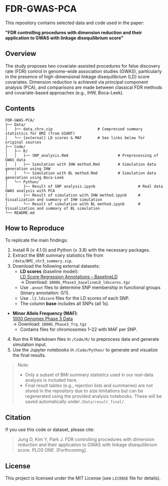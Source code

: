 # FDR-GWAS-PCA

This repository contains selected data and code used in the paper:

**"FDR controlling procedures with dimension reduction and their application to GWAS with linkage disequilibrium score"**

## Overview

The study proposes two covariate-assisted procedures for false discovery rate (FDR) control in genome-wide association studies (GWAS), particularly in the presence of high-dimensional linkage disequilibrium (LD) score covariates. Dimension reduction is achieved via principal component analysis (PCA), and comparisons are made between classical FDR methods and covariate-based approaches (e.g., IHW, Boca-Leek).

## Contents

```
FDR-GWAS-PCA/
├── Data/
│   ├── data_chro.zip                    # Compressed summary statistics for BMI (from GIANT)
│   └── [external] LD scores & MAF       # See links below for original sources
├── Code/
│   ├── R/
│   │   ├── SNP_analysis.Rmd                      # Preprocessing of GWAS data
│   │   ├── Simulation with IHW method.Rmd        # Simulation data generation using IHW
│   │   └── Simulation with BL method.Rmd         # Simulation data generation using Boca-Leek
│   └── Python/
│       ├── Result of SNP analysis.ipynb                   # Real data GWAS analysis with PCA
│       ├── Result of simulation with IHW method.ipynb     # Visualization and summary of IHW simulation
│       └── Result of simulation with BL method.ipynb      # Visualization and summary of BL simulation
└── README.md
```

## How to Reproduce

To replicate the main findings:

1. Install R (≥ 4.1.0) and Python (≥ 3.8) with the necessary packages.
2. Extract the BMI summary statistics file from `/data/BMI_chr3_summary.zip`.
3. Download the following external datasets:
   - **LD scores** (baseline model):  
    [LD Score Regression Annotations – BaselineLD](https://alkesgroup.broadinstitute.org/LDSCORE/)  
    → Download: `1000G_Phase3_baselineLD_ldscores.tgz`  
    - Use `.annot` files to determine SNP membership in functional groups (binary annotation: 0/1).  
    - Use `.l2.ldscore` files for the LD scores of each SNP.  
    - The column **base** includes all SNPs (all 1s).
  
  - **Minor Allele Frequency (MAF)**:  
    [1000 Genomes Phase 3 Data](https://alkesgroup.broadinstitute.org/LDSCORE/)  
    → Download: `1000G_Phase3_frq.tgz`  
    - Contains files for chromosomes 1–22 with MAF per SNP.

4. Run the R Markdown files in `/Code/R/` to preprocess data and generate simulation input.
5. Use the Jupyter notebooks in `/Code/Python/` to generate and visualize the final results.

> Note:
> - Only a subset of BMI summary statistics used in our real-data analysis is included here.  
> - Final result tables (e.g., rejection lists and summaries) are not stored in the repository due to size limitations but can be regenerated using the provided analysis notebooks. These will be saved automatically under `/Data/result_final/`.

## Citation

If you use this code or dataset, please cite:

> Jung D, Kim Y, Park J. FDR controlling procedures with dimension reduction and their application to GWAS with linkage disequilibrium score. *PLOS ONE*. [Forthcoming].

## License

This project is licensed under the MIT License (see `LICENSE` file for details).
